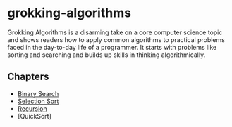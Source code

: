 # grokking-algorithms
Grokking Algorithms is a disarming take on a core computer science topic and shows readers how to apply common algorithms to practical problems faced in the day-to-day life of a programmer. It starts with problems like sorting and searching and builds up skills in thinking algorithmically.

## Chapters
- [Binary Search](https://github.com/buritizinhw/grokking-algorithms/tree/main/01%20-%20Binary%20Search)
- [Selection Sort](https://github.com/buritizinhw/grokking-algorithms/tree/main/02%20-%20Selection%20Sort)
- [Recursion](https://github.com/buritizinhw/grokking-algorithms/tree/main/03%20-%20Recursion)
- [QuickSort]
